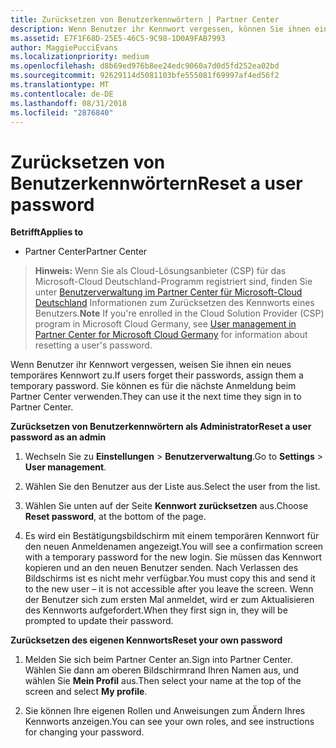 ```yaml
---
title: Zurücksetzen von Benutzerkennwörtern | Partner Center
description: Wenn Benutzer ihr Kennwort vergessen, können Sie ihnen ein neues temporäres Kennwort zuweisen. Sie können es für die nächste Anmeldung beim Partner Center verwenden.
ms.assetid: E7F1F68D-25E5-46C5-9C98-1D0A9FAB7993
author: MaggiePucciEvans
ms.localizationpriority: medium
ms.openlocfilehash: d8b69ed976b8ee24edc9060a7d0d5fd252ea02bd
ms.sourcegitcommit: 92629114d5081103bfe555081f69997af4ed56f2
ms.translationtype: MT
ms.contentlocale: de-DE
ms.lasthandoff: 08/31/2018
ms.locfileid: "2876840"
---
```

# <a name="reset-a-user-password"></a><span data-ttu-id="2bbb0-104">Zurücksetzen von Benutzerkennwörtern</span><span class="sxs-lookup"><span data-stu-id="2bbb0-104">Reset a user password</span></span>

**<span data-ttu-id="2bbb0-105">Betrifft</span><span class="sxs-lookup"><span data-stu-id="2bbb0-105">Applies to</span></span>**

-  <span data-ttu-id="2bbb0-106">Partner Center</span><span class="sxs-lookup"><span data-stu-id="2bbb0-106">Partner Center</span></span>
   
><span data-ttu-id="2bbb0-107">**Hinweis:** Wenn Sie als Cloud-Lösungsanbieter (CSP) für das Microsoft-Cloud Deutschland-Programm registriert sind, finden Sie unter [Benutzerverwaltung im Partner Center für Microsoft-Cloud Deutschland](user-management-in-partner-center-for-microsoft-cloud-germany.md) Informationen zum Zurücksetzen des Kennworts eines Benutzers.</span><span class="sxs-lookup"><span data-stu-id="2bbb0-107">**Note** If you're enrolled in the Cloud Solution Provider (CSP) program in Microsoft Cloud Germany, see [User management in Partner Center for Microsoft Cloud Germany](user-management-in-partner-center-for-microsoft-cloud-germany.md) for information about resetting a user's password.</span></span>

<span data-ttu-id="2bbb0-108">Wenn Benutzer ihr Kennwort vergessen, weisen Sie ihnen ein neues temporäres Kennwort zu.</span><span class="sxs-lookup"><span data-stu-id="2bbb0-108">If users forget their passwords, assign them a temporary password.</span></span> <span data-ttu-id="2bbb0-109">Sie können es für die nächste Anmeldung beim Partner Center verwenden.</span><span class="sxs-lookup"><span data-stu-id="2bbb0-109">They can use it the next time they sign in to Partner Center.</span></span>

**<span data-ttu-id="2bbb0-110">Zurücksetzen von Benutzerkennwörtern als Administrator</span><span class="sxs-lookup"><span data-stu-id="2bbb0-110">Reset a user password as an admin</span></span>**

1.  <span data-ttu-id="2bbb0-111">Wechseln Sie zu **Einstellungen** &gt; **Benutzerverwaltung**.</span><span class="sxs-lookup"><span data-stu-id="2bbb0-111">Go to **Settings** &gt; **User management**.</span></span>
2.  <span data-ttu-id="2bbb0-112">Wählen Sie den Benutzer aus der Liste aus.</span><span class="sxs-lookup"><span data-stu-id="2bbb0-112">Select the user from the list.</span></span>

3.  <span data-ttu-id="2bbb0-113">Wählen Sie unten auf der Seite **Kennwort zurücksetzen** aus.</span><span class="sxs-lookup"><span data-stu-id="2bbb0-113">Choose **Reset password**, at the bottom of the page.</span></span>

4.  <span data-ttu-id="2bbb0-114">Es wird ein Bestätigungsbildschirm mit einem temporären Kennwort für den neuen Anmeldenamen angezeigt.</span><span class="sxs-lookup"><span data-stu-id="2bbb0-114">You will see a confirmation screen with a temporary password for the new login.</span></span> <span data-ttu-id="2bbb0-115">Sie müssen das Kennwort kopieren und an den neuen Benutzer senden. Nach Verlassen des Bildschirms ist es nicht mehr verfügbar.</span><span class="sxs-lookup"><span data-stu-id="2bbb0-115">You must copy this and send it to the new user – it is not accessible after you leave the screen.</span></span> <span data-ttu-id="2bbb0-116">Wenn der Benutzer sich zum ersten Mal anmeldet, wird er zum Aktualisieren des Kennworts aufgefordert.</span><span class="sxs-lookup"><span data-stu-id="2bbb0-116">When they first sign in, they will be prompted to update their password.</span></span>

**<span data-ttu-id="2bbb0-117">Zurücksetzen des eigenen Kennworts</span><span class="sxs-lookup"><span data-stu-id="2bbb0-117">Reset your own password</span></span>**

1.  <span data-ttu-id="2bbb0-118">Melden Sie sich beim Partner Center an.</span><span class="sxs-lookup"><span data-stu-id="2bbb0-118">Sign into Partner Center.</span></span> <span data-ttu-id="2bbb0-119">Wählen Sie dann am oberen Bildschirmrand Ihren Namen aus, und wählen Sie **Mein Profil** aus.</span><span class="sxs-lookup"><span data-stu-id="2bbb0-119">Then select your name at the top of the screen and select **My profile**.</span></span>

2.  <span data-ttu-id="2bbb0-120">Sie können Ihre eigenen Rollen und Anweisungen zum Ändern Ihres Kennworts anzeigen.</span><span class="sxs-lookup"><span data-stu-id="2bbb0-120">You can see your own roles, and see instructions for changing your password.</span></span>

 

 



